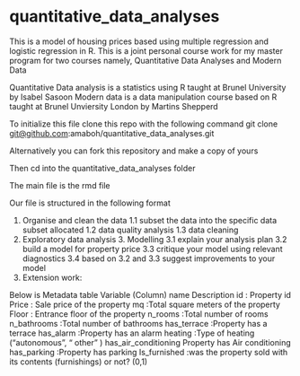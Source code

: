 # quantitative_data_analyses
This is a model of housing prices based using multiple regression and logistic regression in R. 
This is a joint personal course work for my master program for two courses namely, Quantitative Data Analyses and Modern Data 

Quantitative Data analysis is a statistics using R taught at Brunel University by Isabel Sasoon 
Modern data is a data manipulation course based on R taught at Brunel Unviersity London by Martins Shepperd

To initialize this file clone this repo with the following command
git clone git@github.com:amaboh/quantitative_data_analyses.git

Alternatively you can fork this repository and make a copy of yours 

Then cd into the quantitative_data_analyses folder

The main file is the rmd file 


Our file is structured in the following format
1. Organise and clean the data
1.1 subset the data into the specific data subset allocated 1.2 data quality analysis
1.3 data cleaning
2. Exploratory data analysis 3. Modelling
3.1 explain your analysis plan
3.2 build a model for property price
3.3 critique your model using relevant diagnostics
3.4 based on 3.2 and 3.3 suggest improvements to your model
4. Extension work:


Below is Metadata table 
Variable (Column) name     Description
id    : Property id
Price   :  Sale price of the property
mq     :Total square meters of the property
Floor    : Entrance floor of the property
n_rooms     :Total number of rooms
n_bathrooms     :Total number of bathrooms
has_terrace     :Property has a terrace
has_alarm     :Property has an alarm
heating     :Type of heating (“autonomous”, “ other” ) has_air_conditioning     Property has Air conditioning
has_parking     :Property has parking
Is_furnished :was the property sold with its contents (furnishings) or not? (0,1)